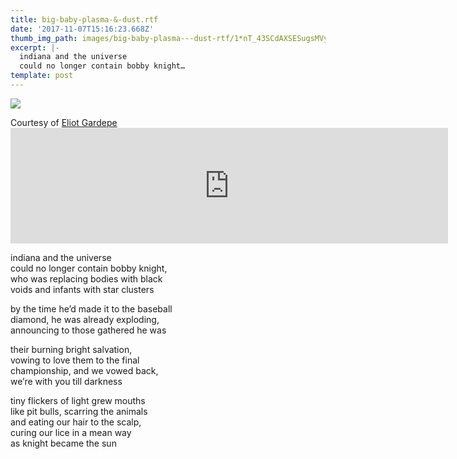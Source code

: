 ```yaml
---
title: big-baby-plasma-&-dust.rtf
date: '2017-11-07T15:16:23.668Z'
thumb_img_path: images/big-baby-plasma---dust-rtf/1*nT_43SCdAXSESugsMVyY4g.png
excerpt: |-
  indiana and the universe 
  could no longer contain bobby knight…
template: post
---
```

![](/images/big-baby-plasma---dust-rtf/1*nT_43SCdAXSESugsMVyY4g.png)

<figcaption>Courtesy of <a href="https://egardepe.itch.io/hypercard" data-href="https://egardepe.itch.io/hypercard" class="markup--anchor markup--figure-anchor" rel="noopener" target="_blank">Eliot&nbsp;Gardepe</a></figcaption>

<iframe src="https://play.ht/embed/?article_url=https://medium.com/_p/big-baby-plasma-dust-rtf-4f4de863aedf" width="700" height="185" frameborder="0" scrolling="no"></iframe>

indiana and the universe   
could no longer contain bobby knight,  
who was replacing bodies with black  
voids and infants with star clusters

by the time he’d made it to the baseball   
diamond, he was already exploding,  
announcing to those gathered he was

their burning bright salvation,   
vowing to love them to the final   
championship, and we vowed back,   
we’re with you till darkness

tiny flickers of light grew mouths  
like pit bulls, scarring the animals   
and eating our hair to the scalp,  
curing our lice in a mean way  
as knight became the sun

